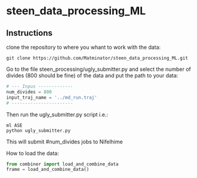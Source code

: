 # steen_data_processing_ML

## Instructions 

clone the repository to where you whant to work with the data:
```
git clone https://github.com/Matminator/steen_data_processing_ML.git
```

Go to the file steen_processing/ugly_submitter.py and select the number of divides (800 should be fine) of the data and put the path to your data:
```python
# --- Inpus -------------
num_divides = 800
input_traj_name = '../md_run.traj'
# -----------------------
```
Then run the ugly_submitter.py script i.e.:
```
ml ASE
python ugly_submitter.py
```
This will submit #num_divides jobs to Nifelhime

How to load the data:
```python
from combiner import load_and_combine_data
frame = load_and_combine_data()
```
